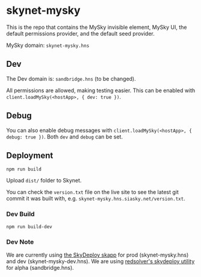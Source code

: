 # skynet-mysky

This is the repo that contains the MySky invisible element, MySky UI, the default permissions provider, and the default seed provider.

MySky domain: `skynet-mysky.hns`

## Dev

The Dev domain is: `sandbridge.hns` (to be changed).

All permissions are allowed, making testing easier. This can be enabled with `client.loadMySky(<hostApp>, { dev: true })`.

## Debug

You can also enable debug messages with `client.loadMySky(<hostApp>, { debug: true })`. Both `dev` and `debug` can be set.

## Deployment

```
npm run build
```

Upload `dist/` folder to Skynet.

You can check the `version.txt` file on the live site to see the latest git commit it was built with, e.g. `skynet-mysky.hns.siasky.net/version.txt`.

### Dev Build

```
npm run build-dev
```

### Dev Note

We are currently using [the SkyDeploy skapp](https://sky-deploy.hns.siasky.net/#/deploy) for prod (skynet-mysky.hns) and dev (skynet-mysky-dev.hns). We are using [redsolver's skydeploy utility](https://github.com/redsolver/skydeploy/) for alpha (sandbridge.hns).
